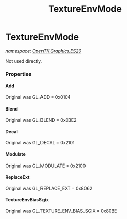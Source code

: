 ﻿---
title: TextureEnvMode
---

# TextureEnvMode
_namespace: [OpenTK.Graphics.ES20](N-OpenTK.Graphics.ES20.html)_

Not used directly.



### Properties

#### Add
Original was GL_ADD = 0x0104
#### Blend
Original was GL_BLEND = 0x0BE2
#### Decal
Original was GL_DECAL = 0x2101
#### Modulate
Original was GL_MODULATE = 0x2100
#### ReplaceExt
Original was GL_REPLACE_EXT = 0x8062
#### TextureEnvBiasSgix
Original was GL_TEXTURE_ENV_BIAS_SGIX = 0x80BE

